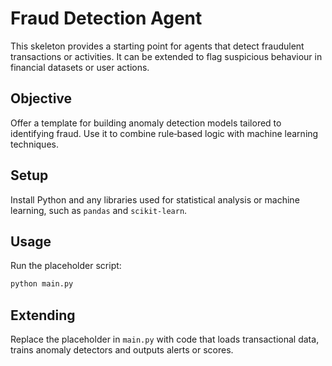 # Fraud Detection Agent

This skeleton provides a starting point for agents that detect fraudulent
transactions or activities.  It can be extended to flag suspicious
behaviour in financial datasets or user actions.

## Objective

Offer a template for building anomaly detection models tailored to
identifying fraud.  Use it to combine rule‑based logic with machine
learning techniques.

## Setup

Install Python and any libraries used for statistical analysis or
machine learning, such as `pandas` and `scikit-learn`.

## Usage

Run the placeholder script:

```bash
python main.py
```

## Extending

Replace the placeholder in `main.py` with code that loads transactional
data, trains anomaly detectors and outputs alerts or scores.
